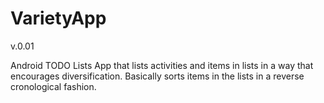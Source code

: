 # VarietyApp
v.0.01

Android TODO Lists App that lists activities and items in lists in a way that encourages diversification. Basically sorts items in the lists in a reverse cronological fashion.
